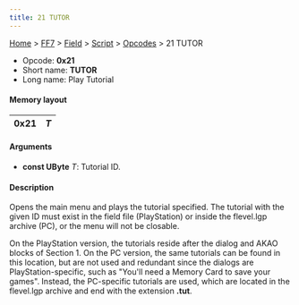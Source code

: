 ```yaml
---
title: 21 TUTOR
---
```


[Home](Main%20Page.md) > [FF7](FF7.md) > [Field](FF7/Field.md) > [Script](FF7/Field/Script.md) > [Opcodes](FF7/Field/Script/Opcodes.md) > 21 TUTOR

-   Opcode: **0x21**
-   Short name: **TUTOR**
-   Long name: Play Tutorial

#### Memory layout

| 0x21 | *T* |
|------|-----|

#### Arguments

-   **const UByte** *T*: Tutorial ID.

#### Description

Opens the main menu and plays the tutorial specified. The tutorial with
the given ID must exist in the field file (PlayStation) or inside the
flevel.lgp archive (PC), or the menu will not be closable.

On the PlayStation version, the tutorials reside after the dialog and
AKAO blocks of Section 1. On the PC version, the same tutorials can be
found in this location, but are not used and redundant since the dialogs
are PlayStation-specific, such as "You'll need a Memory Card to save
your games". Instead, the PC-specific tutorials are used, which are
located in the flevel.lgp archive and end with the extension **.tut**.
